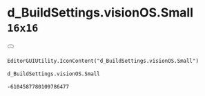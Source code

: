 # d_BuildSettings.visionOS.Small `16x16`
<img src="/img/d_BuildSettings.visionOS.Small.png" width=16 height=16>

``` CSharp
EditorGUIUtility.IconContent("d_BuildSettings.visionOS.Small")
```
```
d_BuildSettings.visionOS.Small
```
```
-6104587780109786477
```
